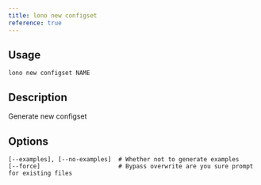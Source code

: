```yaml
---
title: lono new configset
reference: true
---
```


## Usage

    lono new configset NAME

## Description

Generate new configset


## Options

```
[--examples], [--no-examples]  # Whether not to generate examples
[--force]                      # Bypass overwrite are you sure prompt for existing files
```

